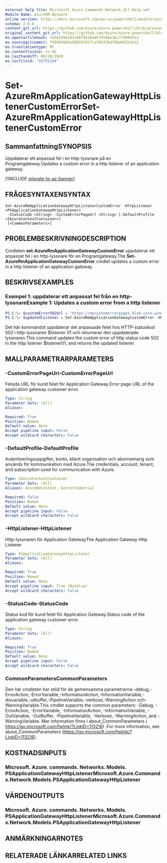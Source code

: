 ```yaml
---
external help file: Microsoft.Azure.Commands.Network.dll-Help.xml
Module Name: AzureRM.Network
online version: https://docs.microsoft.com/en-us/powershell/module/azurerm.network/set-azurermapplicationgatewayhttplistenercustomerror
schema: 2.0.0
content_git_url: https://github.com/Azure/azure-powershell/blob/preview/src/ResourceManager/Network/Commands.Network/help/Set-AzureRmApplicationGatewayHttpListenerCustomError.md
original_content_git_url: https://github.com/Azure/azure-powershell/blob/preview/src/ResourceManager/Network/Commands.Network/help/Set-AzureRmApplicationGatewayHttpListenerCustomError.md
ms.openlocfilehash: cb54299a1d3c06f9416ed574588a1bc77d9993a3
ms.sourcegitcommit: f599b50d5e980197d1fca769378df90a842b42a1
ms.translationtype: MT
ms.contentlocale: sv-SE
ms.lasthandoff: 08/20/2020
ms.locfileid: "93755194"
---
```

# <span data-ttu-id="e4cad-101">Set-AzureRmApplicationGatewayHttpListenerCustomError</span><span class="sxs-lookup"><span data-stu-id="e4cad-101">Set-AzureRmApplicationGatewayHttpListenerCustomError</span></span>

## <span data-ttu-id="e4cad-102">Sammanfattning</span><span class="sxs-lookup"><span data-stu-id="e4cad-102">SYNOPSIS</span></span>
<span data-ttu-id="e4cad-103">Uppdaterar ett anpassat fel i en http-lyssnare på en Programgateway.</span><span class="sxs-lookup"><span data-stu-id="e4cad-103">Updates a custom error in a http listener of an application gateway.</span></span>

[!INCLUDE [migrate-to-az-banner](../../includes/migrate-to-az-banner.md)]

## <span data-ttu-id="e4cad-104">FRÅGESYNTAXEN</span><span class="sxs-lookup"><span data-stu-id="e4cad-104">SYNTAX</span></span>

```
Set-AzureRmApplicationGatewayHttpListenerCustomError -HttpListener <PSApplicationGatewayHttpListener>
 -StatusCode <String> -CustomErrorPageUrl <String> [-DefaultProfile <IAzureContextContainer>]
 [<CommonParameters>]
```

## <span data-ttu-id="e4cad-105">PROBLEMBESKRIVNING</span><span class="sxs-lookup"><span data-stu-id="e4cad-105">DESCRIPTION</span></span>
<span data-ttu-id="e4cad-106">Cmdleten **set-AzureRmApplicationGatewayCustomError** uppdaterar ett anpassat fel i en http-lyssnare för en Programgateway.</span><span class="sxs-lookup"><span data-stu-id="e4cad-106">The **Set-AzureRmApplicationGatewayCustomError** cmdlet updates a custom error in a http listener of an application gateway.</span></span>

## <span data-ttu-id="e4cad-107">BESKRIVS</span><span class="sxs-lookup"><span data-stu-id="e4cad-107">EXAMPLES</span></span>

### <span data-ttu-id="e4cad-108">Exempel 1: uppdaterar ett anpassat fel från en http-lyssnare</span><span class="sxs-lookup"><span data-stu-id="e4cad-108">Example 1: Updates a custom error from a http listener</span></span>
```powershell
PS C:\> $customError502Url = "https://mycustomerrorpages.blob.core.windows.net/errorpages/502.htm"
PS C:\> $updatedlistener = Set-AzureRmApplicationGatewayCustomError -HttpListener $listener01 -StatusCode HttpStatus502 -CustomErrorPageUrl $customError502Url
```

<span data-ttu-id="e4cad-109">Det här kommandot uppdaterar det anpassade felet hos HTTP-statuskod 502 i http-lyssnaren $listener 01 och returnerar den uppdaterade lyssnaren.</span><span class="sxs-lookup"><span data-stu-id="e4cad-109">This command updates the custom error of http status code 502 in the http listener $listener01, and returns the updated listener.</span></span>

## <span data-ttu-id="e4cad-110">MALLPARAMETRAR</span><span class="sxs-lookup"><span data-stu-id="e4cad-110">PARAMETERS</span></span>

### <span data-ttu-id="e4cad-111">-CustomErrorPageUrl</span><span class="sxs-lookup"><span data-stu-id="e4cad-111">-CustomErrorPageUrl</span></span>
<span data-ttu-id="e4cad-112">Felsida URL för kund felet för Application Gateway.</span><span class="sxs-lookup"><span data-stu-id="e4cad-112">Error page URL of the application gateway customer error.</span></span>

```yaml
Type: String
Parameter Sets: (All)
Aliases:

Required: True
Position: Named
Default value: None
Accept pipeline input: False
Accept wildcard characters: False
```

### <span data-ttu-id="e4cad-113">-DefaultProfile</span><span class="sxs-lookup"><span data-stu-id="e4cad-113">-DefaultProfile</span></span>
<span data-ttu-id="e4cad-114">Autentiseringsuppgifter, konto, klient organisation och abonnemang som används för kommunikation med Azure.</span><span class="sxs-lookup"><span data-stu-id="e4cad-114">The credentials, account, tenant, and subscription used for communication with Azure.</span></span>

```yaml
Type: IAzureContextContainer
Parameter Sets: (All)
Aliases: AzureRmContext, AzureCredential

Required: False
Position: Named
Default value: None
Accept pipeline input: False
Accept wildcard characters: False
```

### <span data-ttu-id="e4cad-115">-HttpListener</span><span class="sxs-lookup"><span data-stu-id="e4cad-115">-HttpListener</span></span>
<span data-ttu-id="e4cad-116">Http-lyssnaren för Application Gateway</span><span class="sxs-lookup"><span data-stu-id="e4cad-116">The Application Gateway Http Listener</span></span>

```yaml
Type: PSApplicationGatewayHttpListener
Parameter Sets: (All)
Aliases:

Required: True
Position: Named
Default value: None
Accept pipeline input: True (ByValue)
Accept wildcard characters: False
```

### <span data-ttu-id="e4cad-117">-StatusCode</span><span class="sxs-lookup"><span data-stu-id="e4cad-117">-StatusCode</span></span>
<span data-ttu-id="e4cad-118">Status kod för kund felet för Application Gateway.</span><span class="sxs-lookup"><span data-stu-id="e4cad-118">Status code of the application gateway customer error.</span></span>

```yaml
Type: String
Parameter Sets: (All)
Aliases:

Required: True
Position: Named
Default value: None
Accept pipeline input: False
Accept wildcard characters: False
```

### <span data-ttu-id="e4cad-119">CommonParameters</span><span class="sxs-lookup"><span data-stu-id="e4cad-119">CommonParameters</span></span>
<span data-ttu-id="e4cad-120">Den här cmdleten har stöd för de gemensamma parametrarna:-debug,-ErrorAction,-ErrorVariable,-InformationAction,-InformationVariable,-disvariable,-utbuffer,-PipelineVariable,-verbose,-WarningAction och-WarningVariable.</span><span class="sxs-lookup"><span data-stu-id="e4cad-120">This cmdlet supports the common parameters: -Debug, -ErrorAction, -ErrorVariable, -InformationAction, -InformationVariable, -OutVariable, -OutBuffer, -PipelineVariable, -Verbose, -WarningAction, and -WarningVariable.</span></span>
<span data-ttu-id="e4cad-121">Mer information finns i about_CommonParameters ( https://go.microsoft.com/fwlink/?LinkID=113216) .</span><span class="sxs-lookup"><span data-stu-id="e4cad-121">For more information, see about_CommonParameters (https://go.microsoft.com/fwlink/?LinkID=113216).</span></span>

## <span data-ttu-id="e4cad-122">KOSTNADS</span><span class="sxs-lookup"><span data-stu-id="e4cad-122">INPUTS</span></span>

### <span data-ttu-id="e4cad-123">Microsoft. Azure. commands. Networks. Models. PSApplicationGatewayHttpListener</span><span class="sxs-lookup"><span data-stu-id="e4cad-123">Microsoft.Azure.Commands.Network.Models.PSApplicationGatewayHttpListener</span></span>

## <span data-ttu-id="e4cad-124">VÄRDEN</span><span class="sxs-lookup"><span data-stu-id="e4cad-124">OUTPUTS</span></span>

### <span data-ttu-id="e4cad-125">Microsoft. Azure. commands. Networks. Models. PSApplicationGatewayHttpListener</span><span class="sxs-lookup"><span data-stu-id="e4cad-125">Microsoft.Azure.Commands.Network.Models.PSApplicationGatewayHttpListener</span></span>

## <span data-ttu-id="e4cad-126">ANMÄRKNINGAR</span><span class="sxs-lookup"><span data-stu-id="e4cad-126">NOTES</span></span>

## <span data-ttu-id="e4cad-127">RELATERADE LÄNKAR</span><span class="sxs-lookup"><span data-stu-id="e4cad-127">RELATED LINKS</span></span>
